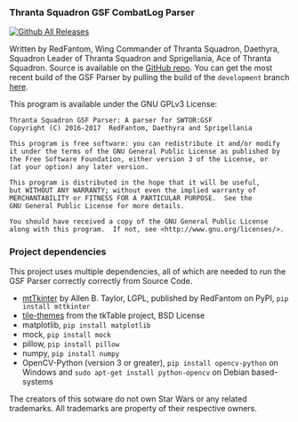 ### Thranta Squadron GSF CombatLog Parser 
[![Github All Releases](https://img.shields.io/github/downloads/RedFantom/GSF-Parser/total.svg)](https://www.github.com/RedFantom/GSF-Parser/Releases)


Written by RedFantom, Wing Commander of Thranta Squadron, Daethyra,
Squadron Leader of Thranta Squadron and Sprigellania, Ace of Thranta
Squadron. Source is available on the [GitHub repo](https://github.com/RedFantom/GSF-Parser). You can get the most 
recent build of the GSF Parser by pulling the build of the `development` branch [here](https://ci.appveyor.com/api/projects/RedFantom/GSF-Parser/artifacts/GSF_Parser_AppVeyor.zip).


This program is available under the GNU GPLv3 License:

    Thranta Squadron GSF Parser: A parser for SWTOR:GSF
    Copyright (C) 2016-2017  RedFantom, Daethyra and Sprigellania

    This program is free software: you can redistribute it and/or modify
    it under the terms of the GNU General Public License as published by
    the Free Software Foundation, either version 3 of the License, or
    (at your option) any later version.

    This program is distributed in the hope that it will be useful,
    but WITHOUT ANY WARRANTY; without even the implied warranty of
    MERCHANTABILITY or FITNESS FOR A PARTICULAR PURPOSE.  See the
    GNU General Public License for more details.

    You should have received a copy of the GNU General Public License
    along with this program.  If not, see <http://www.gnu.org/licenses/>.

### Project dependencies
This project uses multiple dependencies, all of which are needed to run the GSF Parser correctly correctly from Source Code.
- [mtTkinter](https://github.com/RedFantom/mtTkinter) by Allen B. Taylor, LGPL, published by RedFantom on PyPI, `pip install mttkinter`
- [tile-themes](http://tkinter.unpythonic.net/wiki/mtTkinter) from the tkTable project, BSD License
- matplotlib, `pip install matplotlib`
- mock, `pip install mock`
- pillow, `pip install pillow`
- numpy, `pip install numpy`
- OpenCV-Python (version 3 or greater), `pip install opencv-python` on Windows and `sudo apt-get install python-opencv` on Debian based-systems

The creators of this sotware do not own Star Wars or any related trademarks. All
trademarks are property of their respective owners.
